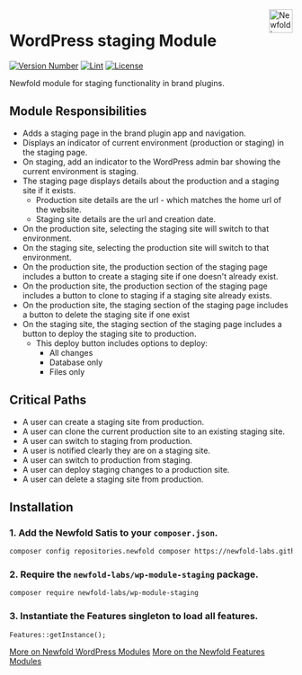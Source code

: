 <a href="https://newfold.com/" target="_blank">
    <img src="https://newfold.com/content/experience-fragments/newfold/site-header/master/_jcr_content/root/header/logo.coreimg.svg/1621395071423/newfold-digital.svg" alt="Newfold Logo" title="Newfold Digital" align="right" 
height="42" />
</a>

# WordPress staging Module 

[![Version Number](https://img.shields.io/github/v/release/newfold-labs/wp-module-staging?color=21a0ed&labelColor=333333)](https://github.com/newfold-labs/wp-module-staging/releases)
[![Lint](https://github.com/newfold-labs/wp-module-staging/actions/workflows/lint.yml/badge.svg?branch=main)](https://github.com/newfold-labs/wp-module-staging/actions/workflows/lint.yml)
[![License](https://img.shields.io/github/license/newfold-labs/wp-module-staging?labelColor=333333&color=666666)](https://raw.githubusercontent.com/newfold-labs/wp-module-staging/master/LICENSE)

Newfold module for staging functionality in brand plugins.

## Module Responsibilities

- Adds a staging page in the brand plugin app and navigation.
- Displays an indicator of current environment (production or staging) in the staging page.
- On staging, add an indicator to the WordPress admin bar showing the current environment is staging.
- The staging page displays details about the production and a staging site if it exists.
  - Production site details are the url - which matches the home url of the website.
  - Staging site details are the url and creation date. 
- On the production site, selecting the staging site will switch to that environment.
- On the staging site, selecting the production site will switch to that environment.
- On the production site, the production section of the staging page includes a button to create a staging site if one doesn't already exist.
- On the production site, the production section of the staging page includes a button to clone to staging if a staging site already exists.
- On the production site, the staging section of the staging page includes a button to delete the staging site if one exist
- On the staging site, the staging section of the staging page includes a button to deploy the staging site to production.
  - This deploy button includes options to deploy:
    - All changes
    - Database only
    - Files only

## Critical Paths

- A user can create a staging site from production.
- A user can clone the current production site to an existing staging site.
- A user can switch to staging from production.
- A user is notified clearly they are on a staging site.
- A user can switch to production from staging.
- A user can deploy staging changes to a production site.
- A user can delete a staging site from production.

## Installation

### 1. Add the Newfold Satis to your `composer.json`.

 ```bash
 composer config repositories.newfold composer https://newfold-labs.github.io/satis
 ```

### 2. Require the `newfold-labs/wp-module-staging` package.

 ```bash
 composer require newfold-labs/wp-module-staging
 ```

### 3. Instantiate the Features singleton to load all features.

```
Features::getInstance();
```

[More on Newfold WordPress Modules](https://github.com/newfold-labs/wp-module-loader)
[More on the Newfold Features Modules](https://github.com/newfold-labs/wp-module-features)
